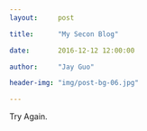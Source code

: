 ```yaml
---
layout:     post

title:      "My Secon Blog"

date:       2016-12-12 12:00:00

author:     "Jay Guo"

header-img: "img/post-bg-06.jpg"

---
```


<p>Try Again.</p>

